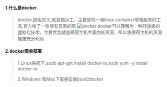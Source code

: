 #### 1.什么是docker
>docker,顾名思义,就是搬运工，主要是将一堆linux container管理起来的工具,官方给了一张很有意思的图
![docker](http://blog.docker.com/media/Screen-Shot-2014-09-16-at-6.26.20-AM.png)
>docker可以理解为一种轻量级的虚拟化技术，主要优势就是跟宿主机共享内核资源，所以使得宿主机的资源能被充分利用

#### 2.docker简单部署
>1.Linux系统下,sudo apt-get install docker-io,sudo yum -y install docker-io

>2.Windows 和Mac下直接安装boot2docker


